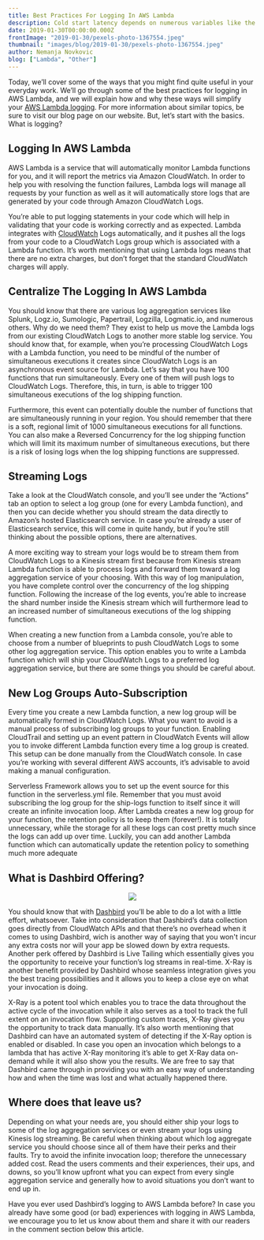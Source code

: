 ```yaml
---
title: Best Practices For Logging In AWS Lambda
description: Cold start latency depends on numerous variables like the language you're using, how many libraries you're using, or how much code do you have.
date: 2019-01-30T00:00:00.000Z
frontImage: "2019-01-30/pexels-photo-1367554.jpeg"
thumbnail: "images/blog/2019-01-30/pexels-photo-1367554.jpeg"
author: Nemanja Novkovic
blog: ["Lambda", "Other"]
---
```



Today, we’ll cover some of the ways that you might find quite useful in your everyday work. We’ll go through some of the best practices for logging in AWS Lambda, and we will explain how and why these ways will simplify your <a href="https://dashbird.io/blog/log-based-monitoring-for-aws-lambda/">AWS Lambda logging</a>. For more information about similar topics, be sure to visit our blog page on our website. But, let’s start with the basics. What is logging?

## Logging In AWS Lambda

AWS Lambda is a service that will automatically monitor Lambda functions for you, and it will report the metrics via Amazon CloudWatch. In order to help you with resolving the function failures, Lambda logs will manage all requests by your function as well as it will automatically store logs that are generated by your code through Amazon CloudWatch Logs. 

You’re able to put logging statements in your code which will help in validating that your code is working correctly and as expected. Lambda integrates with <a href="https://aws.amazon.com/cloudwatch/">CloudWatch</a> Logs automatically, and it pushes all the logs from your code to a CloudWatch Logs group which is associated with a Lambda function. It’s worth mentioning that using Lambda logs means that there are no extra charges, but don’t forget that the standard CloudWatch charges will apply.

## Centralize The Logging In AWS Lambda

You should know that there are various log aggregation services like Splunk, Logz.io, Sumologic, Papertrail, Logzilla, Logmatic.io, and numerous others. Why do we need them? They exist to help us move the Lambda logs from our existing CloudWatch Logs to another more stable log service. You should know that, for example, when you’re processing CloudWatch Logs with a Lambda function, you need to be mindful of the number of simultaneous executions it creates since CloudWatch Logs is an asynchronous event source for Lambda. Let’s say that you have 100 functions that run simultaneously. Every one of them will push logs to CloudWatch Logs. Therefore, this, in turn, is able to trigger 100 simultaneous executions of the log shipping function. 

Furthermore, this event can potentially double the number of functions that are simultaneously running in your region. You should remember that there is a soft, regional limit of 1000 simultaneous executions for all functions. You can also make a Reversed Concurrency for the log shipping function which will limit its maximum number of simultaneous executions, but there is a risk of losing logs when the log shipping functions are suppressed.

## Streaming Logs

Take a look at the CloudWatch console, and you’ll see under the “Actions” tab an option to select a log group (one for every Lambda function), and then you can decide whether you should stream the data directly to Amazon’s hosted Elasticsearch service. In case you’re already a user of Elasticsearch service, this will come in quite handy, but if you’re still thinking about the possible options, there are alternatives. 

A more exciting way to stream your logs would be to stream them from CloudWatch Logs to a Kinesis stream first because from Kinesis stream Lambda function is able to process logs and forward them toward a log aggregation service of your choosing. With this way of log manipulation, you have complete control over the concurrency of the log shipping function. Following the increase of the log events, you’re able to increase the shard number inside the Kinesis stream which will furthermore lead to an increased number of simultaneous executions of the log shipping function. 

When creating a new function from a Lambda console, you’re able to choose from a number of blueprints to push CloudWatch Logs to some other log aggregation service. This option enables you to write a Lambda function which will ship your CloudWatch Logs to a preferred log aggregation service, but there are some things you should be careful about.

## New Log Groups Auto-Subscription

Every time you create a new Lambda function, a new log group will be automatically formed in CloudWatch Logs. What you want to avoid is a manual process of subscribing log groups to your function. Enabling CloudTrail and setting up an event pattern in CloudWatch Events will allow you to invoke different Lambda function every time a log group is created. This setup can be done manually from the CloudWatch console. In case you’re working with several different AWS accounts, it’s advisable to avoid making a manual configuration. 

Serverless Framework allows you to set up the event source for this function in the serverless.yml file. Remember that you must avoid subscribing the log group for the ship-logs function to itself since it will create an infinite invocation loop. After Lambda creates a new log group for your function, the retention policy is to keep them (forever!). It is totally unnecessary, while the storage for all these logs can cost pretty much since the logs can add up over time. Luckily, you can add another Lambda function which can automatically update the retention policy to something much more adequate

## What is Dashbird Offering?

<center><img src="http://localhost:1313/images/docs/invocation.png"></center>

You should know that with <a href="http://dashbird.io/">Dashbird</a> you’ll be able to do a lot with a little effort, whatsoever. Take into consideration that Dashbird’s data collection goes directly from CloudWatch APIs and that there’s no overhead when it comes to using Dashbird, wich is another way of saying that you won't incur any extra costs nor will your app be slowed down by extra requests. Another perk offered by Dashbird is Live Tailing which essentially gives you the opportunity to receive your function’s log streams in real-time. X-Ray is another benefit provided by Dashbird whose seamless integration gives you the best tracing possibilities and it allows you to keep a close eye on what your invocation is doing. 

X-Ray is a potent tool which enables you to trace the data throughout the active cycle of the invocation while it also serves as a tool to track the full extent on an invocation flow. Supporting custom traces, X-Ray gives you the opportunity to track data manually. It’s also worth mentioning that Dashbird can have an automated system of detecting if the X-Ray option is enabled or disabled. In case you open an invocation which belongs to a lambda that has active X-Ray monitoring it’s able to get X-Ray data on-demand while it will also show you the results. We are free to say that Dashbird came through in providing you with an easy way of understanding how and when the time was lost and what actually happened there.

## Where does that leave us?

Depending on what your needs are, you should either ship your logs to some of the log aggregation services or even stream your logs using Kinesis log streaming. Be careful when thinking about which log aggregate service you should choose since all of them have their perks and their faults. Try to avoid the infinite invocation loop; therefore the unnecessary added cost. 
Read the users comments and their experiences, their ups, and downs, so you’ll know upfront what you can expect from every single aggregation service and generally how to avoid situations you don’t want to end up in.

Have you ever used Dashbird’s logging to AWS Lambda before? In case you already have some good (or bad) experiences with logging in AWS Lambda, we encourage you to let us know about them and share it with our readers in the comment section below this article.


